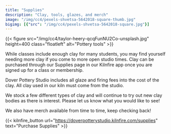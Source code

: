 ```yaml
---
title: "Supplies"
description: "Clay, tools, glazes, and merch"
image: "/img/cc4/pexels-shvetsa-5642018-square-thumb.jpg"
bigimg: [{"src": "/img/cc4/pexels-shvetsa-5642018-square.jpg"}]
---
```


{{< figure src="/img/cc4/taylor-heery-qcqFunNU2Co-unsplash.jpg" height=400 class="floatleft" alt="Pottery tools" >}}

While classes include enough clay for many students, you may find yourself needing more clay 
if you come to more open studio times. Clay can be purchased through our Supplies page in our Kilnfire app once you are
signed up for a class or membership.

Dover Pottery Studio includes all glaze and firing fees into the cost of the clay. All clay 
used in our kiln must come from the studio.

We stock a few different types of clay and will continue to try out new clay bodies as there is interest.
Please let us know what you would like to see!

We also have merch available from time to time, keep checking back!

{{< kilnfire_button url="https://doverpotterystudio.kilnfire.com/supplies" text="Purchase Supplies" >}}
